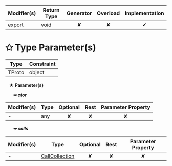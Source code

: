 | Modifier(s)                            | Return Type                    | Generator                        | Overload                         | Implementation                        |
|----------------------------------------|--------------------------------|:--------------------------------:|:--------------------------------:|:-------------------------------------:|
| export | void | ✘ | ✘  | ✔ |

# &#10025; Type Parameter(s)

| Type   | Constraint |
| ------ | ---------- |
| TProto | object     |

&nbsp;&nbsp; **&#9733; Parameter(s)**

&nbsp;&nbsp;&nbsp;&nbsp;&nbsp; _**&#10149; ctor**_

| Modifier(s)                              | Type                        | Optional                           | Rest                          | Parameter Property                          |
|------------------------------------------|-----------------------------|:----------------------------------:|:-----------------------------:|:-------------------------------------------:|
| - | any | ✘  | ✘ | ✘ |

&nbsp;&nbsp;&nbsp;&nbsp;&nbsp; _**&#10149; calls**_

| Modifier(s)                              | Type                        | Optional                           | Rest                          | Parameter Property                          |
|------------------------------------------|-----------------------------|:----------------------------------:|:-----------------------------:|:-------------------------------------------:|
| - | [CallCollection](/testing/class/tracing/callcollection.md) | ✘  | ✘ | ✘ |